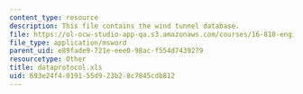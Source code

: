 ```yaml
---
content_type: resource
description: This file contains the wind tunnel database.
file: https://ol-ocw-studio-app-qa.s3.amazonaws.com/courses/16-810-engineering-design-and-rapid-prototyping-january-iap-2005/693e24f4019155d923b28c7845cdb812_dataprotocol.xls
file_type: application/msword
parent_uid: e89fade9-721e-eee0-98ac-f554d7439279
resourcetype: Other
title: dataprotocol.xls
uid: 693e24f4-0191-55d9-23b2-8c7845cdb812
---
```

